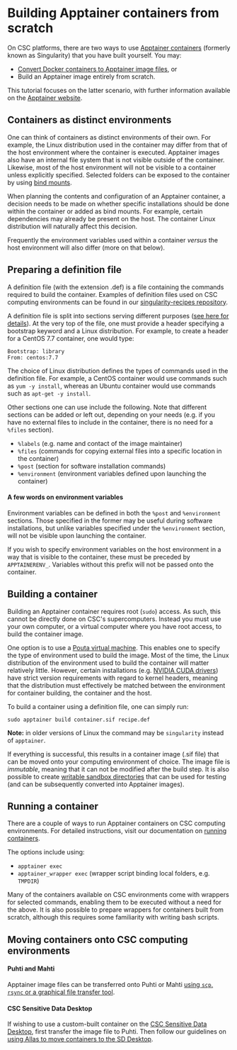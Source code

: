 # Building Apptainer containers from scratch

On CSC platforms, there are two ways to use [Apptainer containers](https://apptainer.org/) (formerly known as Singularity) that you have built yourself. You may: 

* [Convert Docker containers to Apptainer image files](../computing/containers/creating.md#converting-a-docker-container), or 
* Build an Apptainer image entirely from scratch.

This tutorial focuses on the latter scenario, with further information available on the [Apptainer website](https://apptainer.org/docs/user/main/build_a_container.html).

## Containers as distinct environments

One can think of containers as distinct environments of their own. For example, the Linux distribution used in the container may differ from that of the host environment where the container is executed. Apptainer images also have an internal file system that is not visible outside of the container. Likewise, most of the host environment will not be visible to a container unless explicitly specified. Selected folders can be exposed to the container by using [bind mounts](https://apptainer.org/docs/user/main/bind_paths_and_mounts.html).

When planning the contents and configuration of an Apptainer container, a decision needs to be made on whether specific installations should be done within the container or added as bind mounts. For example, certain dependencies may already be present on the host. The container Linux distribution will naturally affect this decision.

Frequently the environment variables used within a container *versus* the host environment will also differ (more on that below). 

## Preparing a definition file

A definition file (with the extension .def) is a file containing the commands required to build the container. Examples of definition files used on CSC computing environments can be found in our [singularity-recipes repository](https://github.com/CSCfi/singularity-recipes). 

A definition file is split into sections serving different purposes ([see here for details](https://apptainer.org/docs/user/main/definition_files.html)). At the very top of the file, one must provide a header specifying a bootstrap keyword and a Linux distribution. For example, to create a header for a CentOS 7.7 container, one would type:

```
Bootstrap: library
From: centos:7.7
```

The choice of Linux distribution defines the types of commands used in the definition file. For example, a CentOS container would use commands such as `yum -y install`, whereas an Ubuntu container would use commands such as `apt-get -y install`.

Other sections one can use include the following. Note that different sections can be added or left out, depending on your needs (e.g. if you have no external files to include in the container, there is no need for a `%files` section).

* `%labels` (e.g. name and contact of the image maintainer)
* `%files` (commands for copying external files into a specific location in the container)
* `%post` (section for software installation commands)
* `%environment` (environment variables defined upon launching the container)

#### A few words on environment variables

Environment variables can be defined in both the `%post` and `%environment` sections. Those specified in the former may be useful during software installations, but unlike variables specified under the `%environment` section, will not be visible upon launching the container.

If you wish to specify environment variables on the host environment in a way that is visible to the container, these must be preceded by `APPTAINERENV_`. Variables without this prefix will not be passed onto the container.

## Building a container

Building an Apptainer container requires root (`sudo`) access. As such, this cannot be directly done on CSC's supercomputers. Instead you must use your own computer, or a virtual computer where you have root access, to build the container image.

One option is to use a [Pouta virtual machine](../cloud/pouta/index.md). This enables one to specify the type of environment used to build the image. Most of the time, the Linux distribution of the environment used to build the container will matter relatively little. However, certain installations (e.g. [NVIDIA CUDA drivers](https://docs.nvidia.com/cuda/cuda-installation-guide-linux/index.html)) have strict version requirements with regard to kernel headers, meaning that the distribution must effectively be matched between the environment for container building, the container and the host.

To build a container using a definition file, one can simply run:

```
sudo apptainer build container.sif recipe.def
```

**Note:** in older versions of Linux the command may be `singularity` instead of `apptainer`.

If everything is successful, this results in a container image (.sif file) that can be moved onto your computing environment of choice. The image file is *immutable*, meaning that it can not be modified after the build step. It is also possible to create [writable sandbox directories](https://apptainer.org/docs/user/main/build_a_container.html#creating-writable-sandbox-directories) that can be used for testing (and can be subsequently converted into Apptainer images).

## Running a container

There are a couple of ways to run Apptainer containers on CSC computing environments. For detailed instructions, visit our documentation on [running containers](../computing/containers/run-existing.md).

The options include using:

* `apptainer exec`
* `apptainer_wrapper exec` (wrapper script binding local folders, e.g. `TMPDIR`)

Many of the containers available on CSC environments come with wrappers for selected commands, enabling them to be executed without a need for the above. It is also possible to prepare wrappers for containers built from scratch, although this requires some familiarity with writing bash scripts.

## Moving containers onto CSC computing environments

#### Puhti and Mahti

Apptainer image files can be transferred onto Puhti or Mahti [using `scp`, `rsync` or a graphical file transfer tool](../data/moving/index.md). 

#### CSC Sensitive Data Desktop

If wishing to use a custom-built container on the [CSC Sensitive Data Desktop](../../data/sensitive-data/sd-desktop-audited/), first transfer the image file to Puhti. Then follow our guidelines on [using Allas to move containers to the SD Desktop](../data/sensitive-data/sd-desktop-singularity.md).
